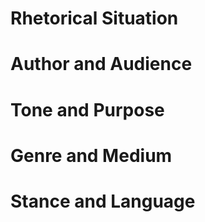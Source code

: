 # Rhetorical Situation
# Author and Audience
# Tone and Purpose
# Genre and Medium 
# Stance and Language
